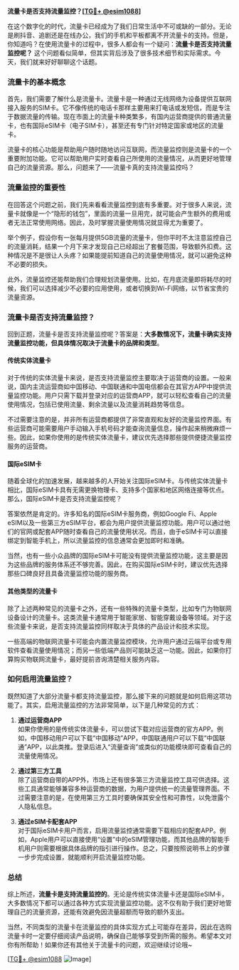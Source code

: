 **流量卡是否支持流量监控？[[TG💪+ @esim1088](https://t.me/s/esim1088)]**

在这个数字化的时代，流量卡已经成为了我们日常生活中不可或缺的一部分。无论是刷抖音、追剧还是在线办公，我们的手机和平板都离不开流量卡的支持。但是，你知道吗？在使用流量卡的过程中，很多人都会有一个疑问：**流量卡是否支持流量监控呢？** 这个问题看似简单，但其实背后涉及了很多技术细节和实际需求。今天，我们就来好好聊聊这个话题。

### 流量卡的基本概念

首先，我们需要了解什么是流量卡。流量卡是一种通过无线网络为设备提供互联网接入服务的SIM卡。它不像传统的电话卡那样主要用来打电话或发短信，而是专注于数据流量的传输。现在市面上的流量卡种类繁多，有国内运营商提供的普通流量卡，也有国际eSIM卡（电子SIM卡），甚至还有专门针对特定国家或地区的流量卡。

流量卡的核心功能是帮助用户随时随地访问互联网，而流量监控则是流量卡的一个重要附加功能。它可以帮助用户实时查看自己所使用的流量情况，从而更好地管理自己的流量资源。那么，问题来了——流量卡真的支持流量监控吗？

### 流量监控的重要性

在回答这个问题之前，我们先来看看流量监控到底有多重要。对于很多人来说，流量卡就像是一个“隐形的钱包”，里面的流量一旦用完，就可能会产生额外的费用或者无法正常使用网络。因此，及时掌握流量使用情况就显得尤为重要了。

举个例子，假设你有一张每月提供5GB流量的流量卡，但你平时不太注意监控自己的流量消耗，结果一个月下来才发现自己已经超出了套餐范围，导致额外扣费。这种情况是不是很让人头疼？如果能提前知道自己的流量使用情况，就可以避免这种不必要的损失。

此外，流量监控还能帮助我们合理规划流量使用。比如，在月底流量即将耗尽的时候，我们可以选择减少不必要的应用使用，或者切换到Wi-Fi网络，以节省宝贵的流量资源。

### 流量卡是否支持流量监控？

回到正题，流量卡是否支持流量监控呢？答案是：**大多数情况下，流量卡确实支持流量监控功能，但具体情况取决于流量卡的品牌和类型**。

#### 传统实体流量卡

对于传统的实体流量卡来说，是否支持流量监控主要取决于运营商的设置。一般来说，国内主流运营商如中国移动、中国联通和中国电信都会在其官方APP中提供流量监控功能。用户只需下载并登录对应的运营商APP，就可以轻松查看自己的流量使用情况，包括已使用流量、剩余流量以及流量消耗趋势等信息。

不过需要注意的是，并非所有运营商都提供了非常直观和友好的流量监控界面。有些运营商可能需要用户手动输入手机号码才能查询流量信息，操作起来稍微麻烦一些。因此，如果你使用的是传统实体流量卡，建议优先选择那些提供便捷流量监控服务的运营商。

#### 国际eSIM卡

随着全球化的加速发展，越来越多的人开始关注国际eSIM卡。与传统实体流量卡相比，国际eSIM卡具有无需更换物理卡、支持多个国家和地区网络连接等优点。那么，国际eSIM卡是否支持流量监控呢？

答案依然是肯定的。许多知名的国际eSIM卡服务商，例如Google Fi、Apple eSIM以及一些第三方eSIM平台，都会为用户提供流量监控功能。用户可以通过他们的官网或配套APP随时查看自己的流量使用状况。而且，由于eSIM卡可以直接绑定到智能手机上，所以流量监控的信息通常会更加即时和准确。

当然，也有一些小众品牌的国际eSIM卡可能没有提供流量监控功能，这主要是因为这些品牌的服务体系还不够完善。因此，在购买国际eSIM卡时，建议优先选择那些口碑良好且具备流量监控功能的服务商。

#### 其他类型的流量卡

除了上述两种常见的流量卡之外，还有一些特殊的流量卡类型，比如专门为物联网设备设计的流量卡。这类流量卡通常用于智能家居、智能穿戴设备等领域。对于这些流量卡来说，是否支持流量监控同样取决于具体的产品设计和技术实现。

一些高端的物联网流量卡可能会内置流量监控模块，允许用户通过云端平台或专用软件查看流量使用情况；而另一些低端产品则可能缺乏这一功能。因此，如果你打算购买物联网流量卡，最好提前咨询清楚相关服务内容。

### 如何启用流量监控？

既然知道了大部分流量卡都支持流量监控，那么接下来的问题就是如何启用这项功能了。其实，启用流量监控的方法非常简单，以下是几种常见的方式：

1. **通过运营商APP**  
   如果你使用的是传统实体流量卡，可以尝试下载对应运营商的官方APP。例如，中国移动用户可以下载“中国移动”APP，中国联通用户可以下载“中国联通”APP，以此类推。登录后进入“流量查询”或类似的功能模块即可查看自己的流量使用情况。

2. **通过第三方工具**  
   除了运营商自带的APP外，市场上还有很多第三方流量监控工具可供选择。这些工具通常能够兼容多种运营商的数据，为用户提供统一的流量管理界面。不过需要注意的是，在使用第三方工具时要确保其安全性和可靠性，以免泄露个人隐私信息。

3. **通过eSIM卡配套APP**  
   对于国际eSIM卡用户而言，启用流量监控通常需要下载相应的配套APP。例如，Apple用户可以直接使用“设置”中的eSIM管理功能，而其他品牌的智能手机用户则需要根据具体品牌的指引进行操作。总之，只要按照说明书上的步骤一步步完成设置，就能顺利开启流量监控功能。

### 总结

综上所述，**流量卡是支持流量监控的**。无论是传统实体流量卡还是国际eSIM卡，大多数情况下都可以通过各种方式实现流量监控功能。这不仅有助于我们更好地管理自己的流量资源，还能有效避免因流量超额而导致的额外支出。

当然，不同类型的流量卡在流量监控的具体实现方式上可能存在差异，因此在选购流量卡时一定要仔细阅读产品说明，确保自己能够享受到所需的服务。希望本文对你有所帮助！如果你还有其他关于流量卡的问题，欢迎继续讨论哦~

[[TG💪+ @esim1088](https://t.me/s/esim1088) ![Image](https://i.postimg.cc/4NQfJmqS/Snipaste-2025-05-13-00-14-12.png)]